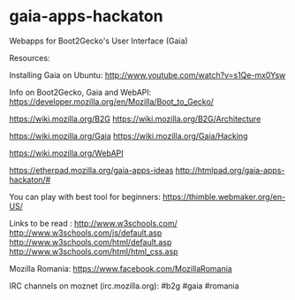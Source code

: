 gaia-apps-hackaton
==================

Webapps for Boot2Gecko's User Interface (Gaia)

Resources:

Installing Gaia on Ubuntu:
http://www.youtube.com/watch?v=s1Qe-mx0Ysw

Info on Boot2Gecko, Gaia and WebAPI:
https://developer.mozilla.org/en/Mozilla/Boot_to_Gecko/

https://wiki.mozilla.org/B2G
https://wiki.mozilla.org/B2G/Architecture

https://wiki.mozilla.org/Gaia
https://wiki.mozilla.org/Gaia/Hacking

https://wiki.mozilla.org/WebAPI

https://etherpad.mozilla.org/gaia-apps-ideas
http://htmlpad.org/gaia-apps-hackaton/#



You can play with best tool for beginners:
https://thimble.webmaker.org/en-US/

Links to be read :
http://www.w3schools.com/
http://www.w3schools.com/js/default.asp
http://www.w3schools.com/html/default.asp
http://www.w3schools.com/html/html_css.asp

Mozilla Romania: https://www.facebook.com/MozillaRomania

IRC channels on moznet (irc.mozilla.org):
  #b2g
  #gaia
  #romania


